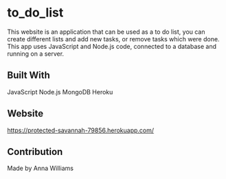 # to_do_list
This website is an application that can be used as a to do list, you can create different lists and add new tasks, or remove tasks which were done. 
This app uses JavaScript and Node.js code, connected to a database and running on a server.

## Built With
JavaScript
Node.js
MongoDB
Heroku

## Website
https://protected-savannah-79856.herokuapp.com/

## Contribution
Made by Anna Williams
